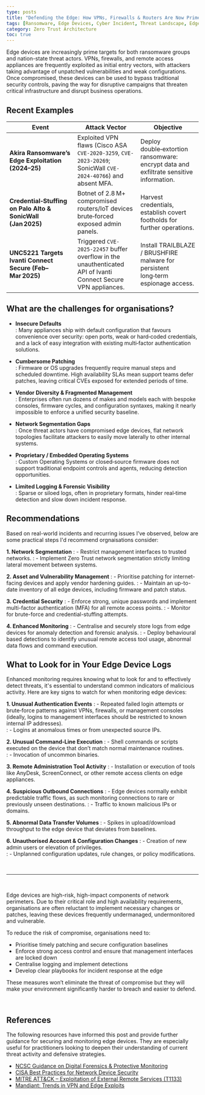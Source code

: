 ```yaml
---
type: posts
title: "Defending the Edge: How VPNs, Firewalls & Routers Are Now Prime Targets"
tags: [Ransomware, Edge Devices, Cyber Incident, Threat Landscape, Edge Device Security, Zero Trust, VPN Gateway & Firewall Attacks, State Sponsored Cyber Threats]
category: Zero Trust Architecture
toc: true
---
```


Edge devices are increasingly prime targets for both ransomware groups and nation-state threat actors. VPNs, firewalls, and remote access appliances are frequently exploited as initial entry vectors, with attackers taking advantage of unpatched vulnerabilities and weak configurations. Once compromised, these devices can be used to bypass traditional security controls, paving the way for disruptive campaigns that threaten critical infrastructure and disrupt business operations.


	
## Recent Examples


| Event                                          | Attack Vector                                                                                                                  | Objective                                                                                                          |
|---------------------------------------------------|----------------------------------------------------------------------------------------------------------------------|--------------------------------------------------------------------------------------------------------------------|
| **Akira Ransomware’s Edge Exploitation (2024–25)**| Exploited VPN flaws (Cisco ASA `CVE-2020-3259`, `CVE-2023-20269`; SonicWall `CVE-2024-40766`) and absent MFA.      | Deploy double‑extortion ransomware: encrypt data and exfiltrate sensitive information.                             |
| **Credential‑Stuffing on Palo Alto & SonicWall (Jan 2025)** | Botnet of 2.8 M+ compromised routers/IoT devices brute‑forced exposed admin panels.                                   | Harvest credentials, establish covert footholds for further operations.                                             |
| **UNC5221 Targets Ivanti Connect Secure (Feb–Mar 2025)** | Triggered `CVE-2025-22457` buffer overflow in the unauthenticated API of Ivanti Connect Secure VPN appliances.       | Install TRAILBLAZE / BRUSHFIRE malware for persistent long‑term espionage access.                                    |

## What are the challenges for organisations?

- **Insecure Defaults**  
: Many appliances ship with default configuration that favours convenience over security: open ports, weak or hard‑coded credentials, and a lack of easy integration with existing multi‑factor authentication solutions.

- **Cumbersome Patching**  
: Firmware or OS upgrades frequently require manual steps and scheduled downtime. High availability SLAs mean support teams defer patches, leaving critical CVEs exposed for extended periods of time.

- **Vendor Diversity & Fragmented Management**  
: Enterprises often run dozens of makes and models each with bespoke consoles, firmware cycles, and configuration syntaxes, making it nearly impossible to enforce a unified security baseline.

- **Network Segmentation Gaps**  
: Once threat actors have compromised edge devices, flat network topologies facilitate attackers to easily move laterally to other internal systems.

- **Proprietary / Embedded Operating Systems**  
: Custom Operating Systems or closed‑source firmware does not support traditional endpoint controls and agents, reducing detection opportunities.

- **Limited Logging & Forensic Visibility**  
: Sparse or siloed logs, often in proprietary formats, hinder real‑time detection and slow down incident response.



## Recommendations
Based on real-world incidents and recurring issues I’ve observed, below are some practical steps I'd recommend orgnaisations consider:

**1. Network Segmentation**
: - Restrict management interfaces to trusted networks.
: - Implement Zero Trust network segmentation strictly limiting lateral movement between systems.

**2. Asset and Vulnerability Management**
: - Prioritise patching for internet-facing devices and apply vendor hardening guides.
: - Maintain an up-to-date inventory of all edge devices, including firmware and patch status.

**3. Credential Security**
: - Enforce strong, unique passwords and implement multi-factor authentication (MFA) for all remote access points.
: - Monitor for brute-force and credential-stuffing attempts.

**4. Enhanced Monitoring**
: - Centralise and securely store logs from edge devices for anomaly detection and forensic analysis.
: - Deploy behavioural based detections to identify unusual remote access tool usage, abnormal data flows and command execution.




## What to Look for in Your Edge Device Logs
Enhanced monitoring requires knowing what to look for and to effectively detect threats, it's essential to understand common indicators of malicious activity. Here are key signs to watch for when monitoring edge devices:

**1. Unusual Authentication Events**
: - Repeated failed login attempts or brute‐force patterns against VPNs, firewalls, or management consoles (ideally, logins to management interfaces should be restricted to known internal IP addresses).  
: - Logins at anomalous times or from unexpected source IPs.



**2. Unusual Command‐Line Execution**
: - Shell commands or scripts executed on the device that don’t match normal maintenance routines.  
: - Invocation of uncommon binaries. 



**3. Remote Administration Tool Activity**
: - Installation or execution of tools like AnyDesk, ScreenConnect, or other remote access clients on edge appliances.



**4. Suspicious Outbound Connections**
: - Edge devices normally exhibit predictable traffic flows, as such monitoring connections to rare or previously unseen destinations.
: - Traffic to known malicious IPs or domains.



**5. Abnormal Data Transfer Volumes**
: - Spikes in upload/download throughput to the edge device that deviates from baselines.



**6. Unauthorised Account & Configuration Changes**
: - Creation of new admin users or elevation of privileges.  
: - Unplanned configuration updates, rule changes, or policy modifications.

<br />

---

<br /> 

Edge devices are high-risk, high-impact components of network perimeters. Due to their critical role and high availability requirements, organisations are often reluctant to implement necessary changes or patches, leaving these devices frequently undermanaged, undermonitored and vulnerable.

To reduce the risk of compromise, organisations need to:
- Prioritise timely patching and secure configuration baselines
- Enforce strong access control and ensure that management interfaces are locked down
- Centralise logging and implement detections  
- Develop clear playbooks for incident response at the edge

These measures won’t eliminate the threat of compromise but they will make your environment significantly harder to breach and easier to defend.


<br />


## References 
The following resources have informed this post and provide further guidance for securing and monitoring edge devices. They are especially useful for practitioners looking to deepen their understanding of current threat activity and defensive strategies.

- [NCSC Guidance on Digital Forensics & Protective Monitoring](https://www.ncsc.gov.uk/guidance/guidance-on-digital-forensics-protective-monitoring)
- [CISA Best Practices for Network Device Security](https://www.cisa.gov/news-events/alerts/2021/09/22/cisa-releases-best-practices-securing-network-infrastructure-devices)
- [MITRE ATT&CK – Exploitation of External Remote Services (T1133)](https://attack.mitre.org/techniques/T1133/)
- [Mandiant: Trends in VPN and Edge Exploits](https://www.mandiant.com/resources/blog)

